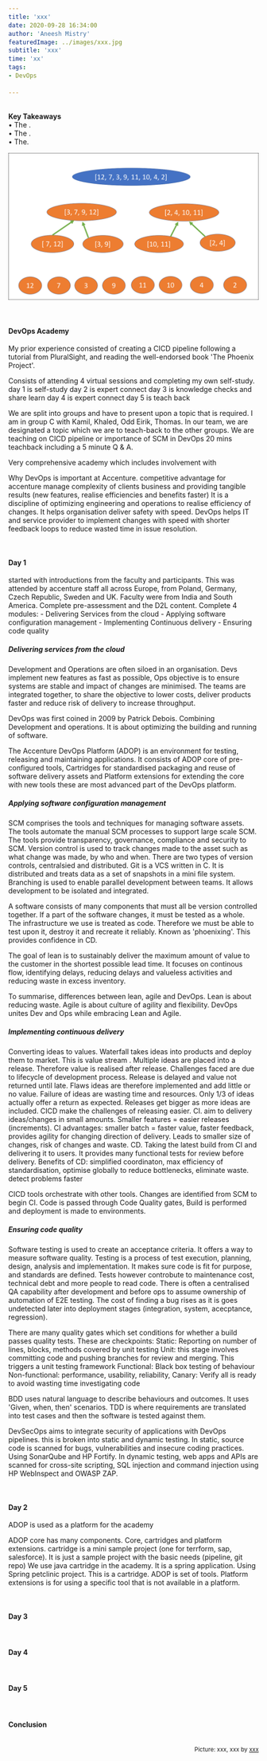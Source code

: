 ```yaml
---
title: 'xxx'
date: 2020-09-28 16:34:00
author: 'Aneesh Mistry'
featuredImage: ../images/xxx.jpg
subtitle: 'xxx'
time: 'xx'
tags:
- DevOps

---
```

<br>
<strong>Key Takeaways</strong><br>
&#8226; The .<br>
&#8226; The .<br>
&#8226; The.<br>

![Merge sort step 2](../../src/images/011MergeSort2.png)

<br>
<h4>DevOps Academy</h4>
<p>
My prior experience consisted of creating a CICD pipeline following a tutorial from PluralSight, and reading the well-endorsed book 'The Phoenix Project'.

Consists of attending 4 virtual sessions and completing my own self-study.
day 1 is self-study
day 2 is expert connect
day 3 is knowledge checks and share learn
day 4 is expert connect
day 5 is teach back 

We are split into groups and have to present upon a topic that is required.
I am in group C with Kamil, Khaled, Odd Eirik, Thomas. 
In our team, we are designated a topic which we are to teach-back to the other groups. 
We are teaching on CICD pipeline or importance of SCM in DevOps
20 mins teachback including a 5 minute Q & A. 

Very comprehensive academy which includes involvement with 
</p>
<p>
Why DevOps is important at Accenture.
competitive advantage for accenture
manage complexity of clients business and providing tangible results (new features, realise efficiencies and benefits faster)
It is a discipline of optimizing engineering and operations to realise efficiency of changes. It helps organisation deliver safety with speed. 
DevOps helps IT and service provider to implement changes with speed with shorter feedback loops to reduce wasted time in issue resolution. 
</p>

<br>
<h4>Day 1</h4>
<p>
started with introductions from the faculty and participants. This was attended by accenture staff all across Europe, from Poland, Germany, Czech Republic, Sweden and UK. 
Faculty were from India and South America. 
Complete pre-assessment and the D2L content. 
Complete 4 modules: 
- Delivering Services from the cloud
- Applying software configuration management
- Implementing Continuous delivery
- Ensuring code quality
</p>
<h5>Delivering services from the cloud</h5>
<p>
Development and Operations are often siloed in an organisation. Devs implement new features as fast as possible, Ops objective is to ensure systems are stable and impact of changes are minimised. 
The teams are integrated together, to share the objective to lower costs, deliver products faster and reduce risk of delivery to increase throughput. 
</p>
<p>
DevOps was first coined in 2009 by Patrick Debois. Combining Development and operations. 
It is about optimizing the building and running of software. 
</p>
<p>
The Accenture DevOps Platform (ADOP) is an environment for testing, releasing and maintaining applications. It consists of ADOP core of pre-configured tools, Cartridges for standardised packaging and reuse of software delivery assets and Platform extensions for extending the core with new tools these are most advanced part of the DevOps platform. 
</p>

<h5>Applying software configuration management</h5>
<p>
SCM comprises the tools and techniques for managing software assets. The tools automate the manual SCM processes to support large scale SCM. The tools provide transparency, governance, compliance and security to SCM. 
Version control is used to track changes made to the asset such as what change was made, by who and when. There are two types of version controls, centralsied and distributed. 
Git is a VCS written in C. It is distributed  and treats data as a set of snapshots in a mini file system. 
Branching is used to enable parallel development between teams. It allows development to be isolated and integrated. 
</p>
<p>
A software consists of many components that must all be version controlled together. If a part of the software changes, it must be tested as a whole. 
The infrastructure we use is treated as code. Therefore we must be able to test upon it, destroy it and recreate it reliably. Known as 'phoenixing'. This provides confidence in CD. 
</p>
<p>
The goal of lean is to sustainably deliver the maximum amount of value to the customer in the shortest possible lead time. It focuses on continous flow, identifying delays, reducing delays and valueless activities and reducing waste in excess inventory. 
</p>
<p>
To summarise, differences between lean, agile and DevOps. Lean is about reducing waste. Agile is about culture of agility and flexibility. DevOps unites Dev and Ops while embracing Lean and Agile. 
</p>


<h5>Implementing continuous delivery</h5>
<p>
Converting ideas to values. Waterfall takes ideas into products and deploy them to market. This is value stream .
Multiple ideas are placed into a release. Therefore value is realised after release. Challenges faced are due to lifecycle of development process. Release is delayed and value not returned until late. 
Flaws ideas are therefore implemented and add little or no value. 
Failure of ideas are wasting time and resources. Only 1/3 of ideas actually offer a return as expected. 
Releases get bigger as more ideas are included. CICD make the challenges of releasing easier. 
CI. aim to delivery ideas/changes in small amounts. Smaller features = easier releases (increments). 
CI advantages: smaller batch = faster value, faster feedback, provides agility for changing direction of delivery. Leads to smaller size of changes, risk of changes and waste. 
CD. Taking the latest build from CI and delivering it to users. It provides many functional tests for review before delivery.
Benefits of CD: simplified coordinaton, max efficiency of standardisation, optimise globally to reduce bottlenecks, eliminate waste. detect problems faster
</p>
<p>
CICD tools orchestrate with other tools. Changes are identified from SCM to begin CI. Code is passed through Code Quality gates, Build is performed and deployment is made to environments. 
</p>

<h5>Ensuring code quality</h5>
<p>
Software testing is used to create an acceptance criteria. It offers a way to measure software quality. Testing is a process of test execution, planning, design, analysis and implementation. 
It makes sure code is fit for purpose, and standards are defined. 
Tests however controbute to maintenance cost, technical debt and more people to read code. 
There is often a centralised QA capability after development and before ops to assume ownership of automation of E2E testing. 
The cost of finding a bug rises as it is goes undetected later into deployment stages (integration, system, acecptance, regression). 
</p>
<p>
There are many quality gates which set conditions for whether a build passes quality tests. These are checkpoints:
Static: Reporting on number of lines, blocks, methods covered by unit testing
Unit: this stage involves committing code and pushing branches for review and merging. This triggers a unit testing framework
Functional: Black box testing of behaviour
Non-functional: performance, usability, reliability, 
Canary: Verify all is ready to avoid wasting time investigating code
</p>
<p>
BDD uses natural language to describe behaviours and outcomes. It uses 'Given, when, then' scenarios. 
TDD is where requirements are translated into test cases and then the software is tested against them. 
</p>
<p>
DevSecOps aims to integrate security of applications with DevOps pipelines. this is broken into static and dynamic testing. 
In static, source code is scanned for bugs, vulnerabilities and insecure coding practices. Using SonarQube and HP Fortify.
In dynamic testing, web apps and APIs are scanned for cross-site scripting, SQL injection and command injection using HP WebInspect and OWASP ZAP. 

</p>

<br>
<h4>Day 2</h4>
<p>
ADOP is used as a platform for the academy
</p>
<p>
ADOP core has many components. Core, cartridges and platform extensions. 
cartridge is a mini sample project (one for terrform, sap, salesforce). It is just a sample project with the basic needs (pipeline, git repo)
We use java cartridge in the academy. It is a spring application. 
Using Spring petclinic project. This is a cartridge. ADOP is set of tools. Platform extensions is for using a specific tool that is not available in a platform. 

</p>

<br>
<h4>Day 3</h4>
<p>


</p>

<br>
<h4>Day 4</h4>
<p>


</p>

<br>
<h4>Day 5</h4>
<p>


</p>

<br>
<h4>Conclusion</h4>
<p>


</p>

<br>
<small style="float: right;" >Picture: xxx, xxx by <a target="_blank" href="http">xxx</small></a><br>